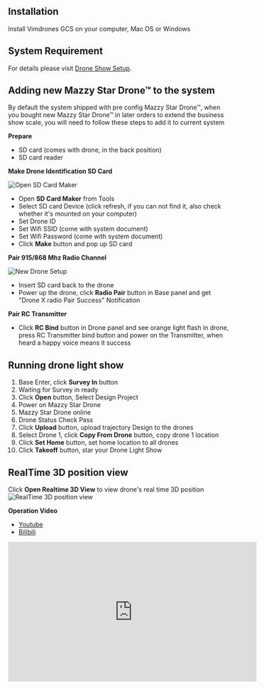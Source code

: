 ## Installation
Install Vimdrones GCS on your computer, Mac OS or Windows

## System Requirement
For details please visit [Drone Show Setup](/setup).

## Adding new Mazzy Star Drone™ to the system
By default the system shipped with pre config Mazzy Star Drone™, when you bought new Mazzy Star Drone™ in later orders to extend the business show scale, you will need to follow these steps to add it to current system

**Prepare**

* SD card (comes with drone, in the back position)
* SD card reader

**Make Drone Identification SD Card**

![Open SD Card Maker](/static/open-sd-card-maker.png "Open SD Card Maker")

* Open **SD Card Maker** from Tools
* Select SD card Device (click refresh, if you can not find it, also check whether it's mounted on your computer)
* Set Drone ID
* Set Wifi SSID (come with system document)
* Set Wifi Password (come with system document)
* Click **Make** button and pop up SD card

**Pair 915/868 Mhz Radio Channel**

![New Drone Setup](/static/new-drone-radio-bind.png "New Drone Setup")

* Insert SD card back to the drone
* Power up the drone, click **Radio Pair** button in Base panel and get "Drone X radio Pair Success" Notification

**Pair RC Transmitter**

* Click **RC Bind** button in Drone panel and see orange light flash in drone, press RC Transmitter bind button and power on the Transmitter, when heard a happy voice means it success

## Running drone light show
1. Base Enter, click **Survey In** button 
2. Waiting for Survey in ready
3. Click **Open** button, Select Design Project 
4. Power on Mazzy Star Drone
5. Mazzy Star Drone online
6. Drone Status Check Pass
7. Click **Upload** button, upload trajectory Design to the drones
8. Select Drone 1, click **Copy From Drone** button, copy drone 1 location
9. Click **Set Home** button, set home location to all drones
10. Click **Takeoff** button, star your Drone Light Show

## RealTime 3D position view
Click **Open Realtime 3D View** to view drone's real time 3D position 
![RealTime 3D position view](/static/real-time-3d-position-view.png "RealTime 3D position view")

**Operation Video**

* [Youtube](https://www.youtube.com/watch?v=N5A8r9rXA68&t=9s)
* [Bilibili](https://www.bilibili.com/video/av79197730)

<iframe width="560" height="315" src="https://www.youtube.com/embed/N5A8r9rXA68" frameborder="0" allow="accelerometer; autoplay; encrypted-media; gyroscope; picture-in-picture" allowfullscreen></iframe>
 

 
 
  

